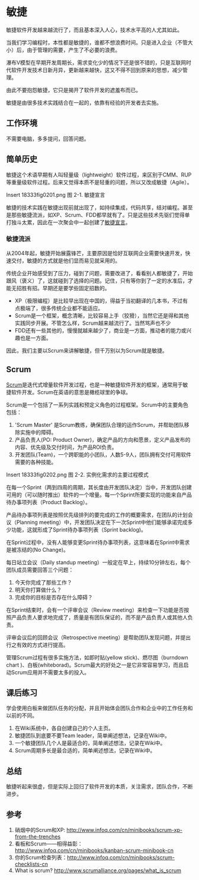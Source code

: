 # 敏捷 #
敏捷软件开发越来越流行了，而且基本深入人心，技术水平高的人尤其如此。

当我们学习编程时，本性都是敏捷的，谁都不想浪费时间。只是进入企业（不管大小）后，由于管理的需要，产生了不必要的浪费。

瀑布V模型在早期开发周期长，需求变化少的情况下还是很不错的，只是互联网时代软件开发技术日新月异，更新越来越快，这又不得不回到原来的思想，减少管理。

由此不要抱怨敏捷，它只是揭开了软件开发的遮羞布而已。

敏捷是由很多技术实践结合在一起的，依靠有经验的开发者去实施。

## 工作环境 ##
不需要电脑，多多提问，回答问题。

## 简单历史 ##
敏捷这个术语早期有人叫轻量级（lightweight）软件过程，来区别于CMM、RUP等重量级软件过程。后来又觉得本质不是轻重的问题，所以又改成敏捷（Agile）。

Insert 18333fig0201.png 
图 2-1. 敏捷宣言

敏捷的技术实践在敏捷出现前就出现了，如持续集成，代码共享，结对编程。甚至是那些敏捷流派，如XP、Scrum、FDD都早就有了。只是这些技术先驱们觉得单打独斗太累，因此在一次聚会中一起创建了[敏捷宣言][2]。

### 敏捷流派 ###
从2004年起，敏捷开始展露锋芒，主要原因是恰好互联网企业需要快速开发，快速交付，敏捷的方式就是他们显而易见就采用的。

传统企业开始感受到了压力，碰到了问题，需要改进了，看看别人都敏捷了，开始跟风（褒义）了，这就碰到了选择的问题。记住，只有等你到了一定的水准后，才能无招胜有招。早期还是要学些固定招数的。

 * XP（极限编程）是比较早出现在中国的，得益于当初翻译的几本书，不过有点极端了，很多传统企业都不能适应。
 * Scrum是一个框架，概念清晰，比较容易上手（狡猾），当然它还是得和其他实践同步开展。不管怎么样，Scrum越来越流行了。当然骂声也不少
 * FDD还有一些其他的，慢慢就越来越少了，商业是一方面，推动者的能力或兴趣也是一方面。
 
因此，我们主要以Scrum来讲解敏捷，但千万别以为Scrum就是敏捷。

## Scrum ##
[Scrum][1]是迭代式增量软件开发过程，也是一种敏捷软件开发的框架，通常用于敏捷软件开发。Scrum在英语的意思是橄榄球里的争球。

Scrum是一个包括了一系列实践和预定义角色的过程框架。Scrum中的主要角色包括：

 1. 'Scrum Master' 是Scrum教练，确保团队合理的运作Scrum，并帮助团队移除实施中的障碍。
 2. 产品负责人(PO: Product Owner)，确定产品的方向和愿景，定义产品发布的内容、优先级及交付时间，为产品ROI负责。
 3. 开发团队(Team)，一个跨职能的小团队，人数5-9人，团队拥有交付可用软件需要的各种技能。
 
Insert 18333fig0202.png 
图 2-2. 实例化需求的主要过程模式
 
在每一个Sprint（两到四周的周期，其长度由开发团队决定）当中，开发团队创建可用的（可以随时推出）软件的一个增量。每一个Sprint所要实现的功能来自产品待办事项列表（Product Backlog）。

产品待办事项列表是按照优先级排列的要完成的工作的概要需求，在团队的计划会议（Planning meeting）中，开发团队决定在下一次Sprint中他们能够承诺完成多少功能，这就形成了Sprint待办事项列表（Sprint backlog)。 

在Sprint过程中，没有人能够变更Sprint待办事项列表，这意味着在Sprint中需求是被冻结的(No Change)。

每日站立会议（Daily standup meeting）一般定在早上，持续10分钟左右，每个团队成员需要回答三个问题：

 1. 今天你完成了那些工作？
 2. 明天你打算做什么？
 3. 完成你的目标是否存在什么障碍？
 
在Sprint结束时，会有一个评审会议（Review meeting）来检查一下功能是否按照产品负责人要求地完成了，质量是有团队保证的，而不是产品负责人或其他人负责。

评审会议后的回顾会议（Retrospective meeting）是帮助团队发现问题，并提出行之有效的方式进行提高。

管理Scrum过程有很多实施方法，如即时贴(yellow stick)、燃尽图（burndown chart )、白板(whiteborad)。Scrum最大的好处之一是它非常容易学习，而且启动Scrum应用并不需要太多的投入。

## 课后练习 ##
学会使用白板来做团队任务的分配，并且开始体会团队合作和企业中的工作任务和以前的不同。

 1. 在Wiki系统中，各自创建自己的个人主页。
 2. 敏捷团队到底要不要Team leader，简单阐述想法，记录在Wiki中。
 3. 一个敏捷团队几个人是最适合的，简单阐述想法，记录在Wiki中。
 4. Scrum周期多长是最合适的，简单阐述想法，记录在Wiki中。
 
## 总结 ##
敏捷听起来很虚，但是实际上回归了软件开发的本质，关注需求，团队合作，不断进步。

## 参考 ##
 1. 硝烟中的Scrum和XP: http://www.infoq.com/cn/minibooks/scrum-xp-from-the-trenches
 2. 看板和Scrum——相得益彰：http://www.infoq.com/cn/minibooks/kanban-scrum-minibook-cn
 3. 你的Scrum检查列表：http://www.infoq.com/cn/minibooks/scrum-checklists-cn
 2. What is scrum? http://www.scrumalliance.org/pages/what_is_scrum
 
 [1]: http://zh.wikipedia.org/wiki/Scrum
 [2]: http://agilemanifesto.org/iso/zhchs/

